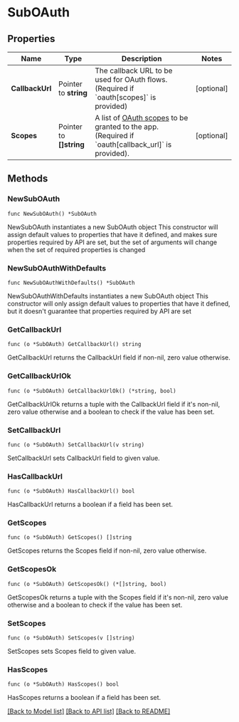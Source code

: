 # SubOAuth

## Properties

Name | Type | Description | Notes
------------ | ------------- | ------------- | -------------
**CallbackUrl** | Pointer to **string** | The callback URL to be used for OAuth flows. (Required if &#x60;oauth[scopes]&#x60; is provided) | [optional] 
**Scopes** | Pointer to **[]string** | A list of [OAuth scopes](/api/reference/tag/OAuth) to be granted to the app. (Required if &#x60;oauth[callback_url]&#x60; is provided). | [optional] 

## Methods

### NewSubOAuth

`func NewSubOAuth() *SubOAuth`

NewSubOAuth instantiates a new SubOAuth object
This constructor will assign default values to properties that have it defined,
and makes sure properties required by API are set, but the set of arguments
will change when the set of required properties is changed

### NewSubOAuthWithDefaults

`func NewSubOAuthWithDefaults() *SubOAuth`

NewSubOAuthWithDefaults instantiates a new SubOAuth object
This constructor will only assign default values to properties that have it defined,
but it doesn't guarantee that properties required by API are set

### GetCallbackUrl

`func (o *SubOAuth) GetCallbackUrl() string`

GetCallbackUrl returns the CallbackUrl field if non-nil, zero value otherwise.

### GetCallbackUrlOk

`func (o *SubOAuth) GetCallbackUrlOk() (*string, bool)`

GetCallbackUrlOk returns a tuple with the CallbackUrl field if it's non-nil, zero value otherwise
and a boolean to check if the value has been set.

### SetCallbackUrl

`func (o *SubOAuth) SetCallbackUrl(v string)`

SetCallbackUrl sets CallbackUrl field to given value.

### HasCallbackUrl

`func (o *SubOAuth) HasCallbackUrl() bool`

HasCallbackUrl returns a boolean if a field has been set.

### GetScopes

`func (o *SubOAuth) GetScopes() []string`

GetScopes returns the Scopes field if non-nil, zero value otherwise.

### GetScopesOk

`func (o *SubOAuth) GetScopesOk() (*[]string, bool)`

GetScopesOk returns a tuple with the Scopes field if it's non-nil, zero value otherwise
and a boolean to check if the value has been set.

### SetScopes

`func (o *SubOAuth) SetScopes(v []string)`

SetScopes sets Scopes field to given value.

### HasScopes

`func (o *SubOAuth) HasScopes() bool`

HasScopes returns a boolean if a field has been set.


[[Back to Model list]](../README.md#documentation-for-models) [[Back to API list]](../README.md#documentation-for-api-endpoints) [[Back to README]](../README.md)



